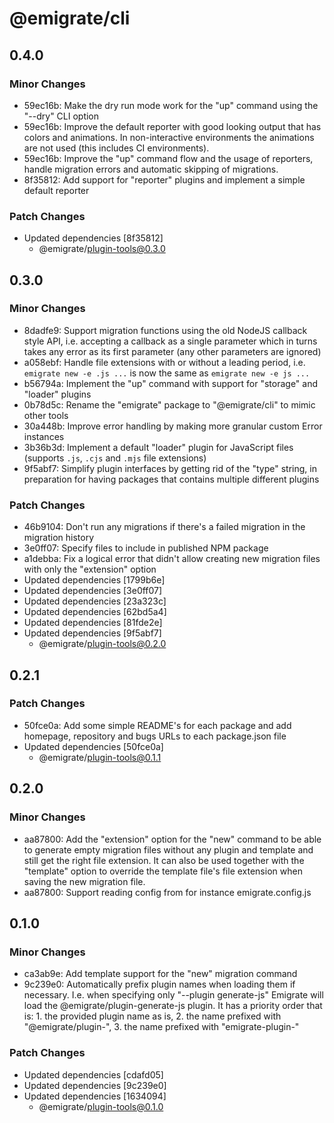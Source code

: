 # @emigrate/cli

## 0.4.0

### Minor Changes

- 59ec16b: Make the dry run mode work for the "up" command using the "--dry" CLI option
- 59ec16b: Improve the default reporter with good looking output that has colors and animations. In non-interactive environments the animations are not used (this includes CI environments).
- 59ec16b: Improve the "up" command flow and the usage of reporters, handle migration errors and automatic skipping of migrations.
- 8f35812: Add support for "reporter" plugins and implement a simple default reporter

### Patch Changes

- Updated dependencies [8f35812]
  - @emigrate/plugin-tools@0.3.0

## 0.3.0

### Minor Changes

- 8dadfe9: Support migration functions using the old NodeJS callback style API, i.e. accepting a callback as a single parameter which in turns takes any error as its first parameter (any other parameters are ignored)
- a058ebf: Handle file extensions with or without a leading period, i.e. `emigrate new -e .js ...` is now the same as `emigrate new -e js ...`
- b56794a: Implement the "up" command with support for "storage" and "loader" plugins
- 0b78d5c: Rename the "emigrate" package to "@emigrate/cli" to mimic other tools
- 30a448b: Improve error handling by making more granular custom Error instances
- 3b36b3d: Implement a default "loader" plugin for JavaScript files (supports `.js`, `.cjs` and `.mjs` file extensions)
- 9f5abf7: Simplify plugin interfaces by getting rid of the "type" string, in preparation for having packages that contains multiple different plugins

### Patch Changes

- 46b9104: Don't run any migrations if there's a failed migration in the migration history
- 3e0ff07: Specify files to include in published NPM package
- a1debba: Fix a logical error that didn't allow creating new migration files with only the "extension" option
- Updated dependencies [1799b6e]
- Updated dependencies [3e0ff07]
- Updated dependencies [23a323c]
- Updated dependencies [62bd5a4]
- Updated dependencies [81fde2e]
- Updated dependencies [9f5abf7]
  - @emigrate/plugin-tools@0.2.0

## 0.2.1

### Patch Changes

- 50fce0a: Add some simple README's for each package and add homepage, repository and bugs URLs to each package.json file
- Updated dependencies [50fce0a]
  - @emigrate/plugin-tools@0.1.1

## 0.2.0

### Minor Changes

- aa87800: Add the "extension" option for the "new" command to be able to generate empty migration files without any plugin and template and still get the right file extension. It can also be used together with the "template" option to override the template file's file extension when saving the new migration file.
- aa87800: Support reading config from for instance emigrate.config.js

## 0.1.0

### Minor Changes

- ca3ab9e: Add template support for the "new" migration command
- 9c239e0: Automatically prefix plugin names when loading them if necessary. I.e. when specifying only "--plugin generate-js" Emigrate will load the @emigrate/plugin-generate-js plugin. It has a priority order that is: 1. the provided plugin name as is, 2. the name prefixed with "@emigrate/plugin-", 3. the name prefixed with "emigrate-plugin-"

### Patch Changes

- Updated dependencies [cdafd05]
- Updated dependencies [9c239e0]
- Updated dependencies [1634094]
  - @emigrate/plugin-tools@0.1.0
